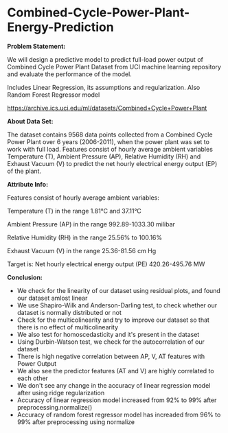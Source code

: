 # Combined-Cycle-Power-Plant-Energy-Prediction

**Problem Statement:**

We will design a predictive model to predict full-load power output of Combined Cycle Power Plant Dataset from UCI machine learning repository and evaluate the performance of the model.

Includes Linear Regression, its assumptions and regularization. Also Random Forest Regressor model

https://archive.ics.uci.edu/ml/datasets/Combined+Cycle+Power+Plant

**About Data Set:**

The dataset contains 9568 data points collected from a Combined Cycle Power Plant over 6 years (2006-2011), when the power plant was set to work with full load. Features consist of hourly average ambient variables Temperature (T), Ambient Pressure (AP), Relative Humidity (RH) and Exhaust Vacuum (V) to predict the net hourly electrical energy output (EP) of the plant.

**Attribute Info:**

Features consist of hourly average ambient variables:

Temperature (T) in the range 1.81°C and 37.11°C

Ambient Pressure (AP) in the range 992.89-1033.30 milibar

Relative Humidity (RH) in the range 25.56% to 100.16%

Exhaust Vacuum (V) in the range 25.36-81.56 cm Hg

Target is:
Net hourly electrical energy output (PE) 420.26-495.76 MW

**Conclusion:**

* We check for the linearity of our dataset using residual plots, and found our dataset amlost linear
* We use Shapiro-Wilk and Anderson-Darling test, to check whether our dataset is normally distributed or not
* Check for the multicolinearity and try to improve our dataset so that there is no effect of multicolinearity
* We also test for homoscedasticity and it's present in the dataset
* Using Durbin-Watson test, we check for the autocorrelation of our dataset
* There is high negative correlation between AP, V, AT features with Power Output
* We also see the predictor features (AT and V) are highly correlated to each other
* We don't see any change in the accuracy of linear regression model after using  ridge regularization
* Accuracy of linear regression model increased from 92% to 99% after preprocessing.normalize()
* Accuracy of random forest regressor model has increaded from 96% to 99% after preprocessing using normalize
